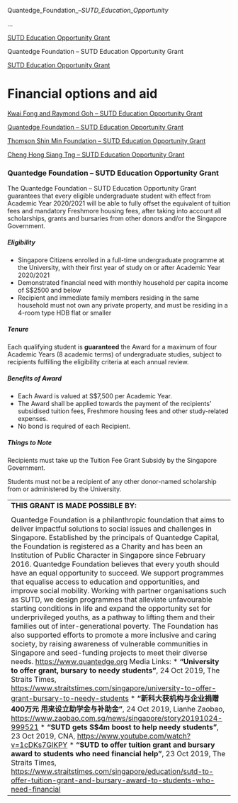 Quantedge_Foundation_–_SUTD_Education_Opportunity_



…

 [SUTD Education Opportunity Grant](/admissions/undergraduate/financing-options-and-aid/financial-aid/sutd-education-opportunity-grant) 

Quantedge Foundation – SUTD Education Opportunity Grant

[SUTD Education Opportunity Grant](https://www.sutd.edu.sg/admissions/undergraduate/financing-options-and-aid/financial-aid/sutd-education-opportunity-grant)

Financial options and aid
=========================

[Kwai Fong and Raymond Goh – SUTD Education Opportunity Grant](/admissions/undergraduate/financing-options-and-aid/financial-aid/sutd-education-opportunity-grant/kwai-fong-and-raymond-goh-sutd-education-opportunity-grant/#tabs)

[Quantedge Foundation – SUTD Education Opportunity Grant](/admissions/undergraduate/financing-options-and-aid/financial-aid/sutd-education-opportunity-grant/quantedge-foundation-sutd-education-opportunity-grant/#tabs)

[Thomson Shin Min Foundation – SUTD Education Opportunity Grant](/admissions/undergraduate/financing-options-and-aid/financial-aid/sutd-education-opportunity-grant/thomson-shin-min-foundation-sutd-education-opportunity-grant/#tabs)

[Cheng Hong Siang Tng – SUTD Education Opportunity Grant](/admissions/undergraduate/financing-options-and-aid/financial-aid/sutd-education-opportunity-grant/cheng-hong-siang-tng-sutd-education-oppurtunity-grant/#tabs)

### Quantedge Foundation – SUTD Education Opportunity Grant



The Quantedge Foundation – SUTD Education Opportunity Grant guarantees that every eligible undergraduate student with effect from Academic Year 2020/2021 will be able to fully offset the equivalent of tuition fees and mandatory Freshmore housing fees, after taking into account all scholarships, grants and bursaries from other donors and/or the Singapore Government.



##### **Eligibility**



* Singapore Citizens enrolled in a full-time undergraduate programme at the University, with their first year of study on or after Academic Year 2020/2021
* Demonstrated financial need with monthly household per capita income of S$2500 and below
* Recipient and immediate family members residing in the same household must not own any private property, and must be residing in a 4-room type HDB flat or smaller


##### **Tenure**



Each qualifying student is **guaranteed** the Award for a maximum of four Academic Years (8 academic terms) of undergraduate studies, subject to recipients fulfilling the eligibility criteria at each annual review.



##### **Benefits of Award**



* Each Award is valued at S$7,500 per Academic Year.
* The Award shall be applied towards the payment of the recipients’ subsidised tuition fees, Freshmore housing fees and other study-related expenses.
* No bond is required of each Recipient.


##### **Things to Note**



Recipients must take up the Tuition Fee Grant Subsidy by the Singapore Government.



Students must not be a recipient of any other donor-named scholarship from or administered by the University.



|  |
| --- |
| **THIS GRANT IS MADE POSSIBLE BY:** |
|  |
| Quantedge Foundation is a philanthropic foundation that aims to deliver impactful solutions to social issues and challenges in Singapore. Established by the principals of Quantedge Capital, the Foundation is registered as a Charity and has been an Institution of Public Character in Singapore since February 2016.   Quantedge Foundation believes that every youth should have an equal opportunity to succeed. We support programmes that equalise access to education and opportunities, and improve social mobility. Working with partner organisations such as SUTD, we design programmes that alleviate unfavourable starting conditions in life and expand the opportunity set for underprivileged youths, as a pathway to lifting them and their families out of inter-generational poverty.    The Foundation has also supported efforts to promote a more inclusive and caring society, by raising awareness of vulnerable communities in Singapore and seed-funding projects to meet their diverse needs.    <https://www.quantedge.org>    Media Links:   * **“University to offer grant, bursary to needy students”**, 24 Oct 2019, The Straits Times, <https://www.straitstimes.com/singapore/university-to-offer-grant-bursary-to-needy-students> * **“新科大获机构与企业捐赠400万元 用来设立助学金与补助金”**, 24 Oct 2019, Lianhe Zaobao, <https://www.zaobao.com.sg/news/singapore/story20191024-999521> * **“SUTD gets S$4m boost to help needy students”**, 23 Oct 2019, CNA, <https://www.youtube.com/watch?v=1cDKs7GlKPY> * **“SUTD to offer tuition grant and bursary award to students who need financial help”**, 23 Oct 2019, The Straits Times, <https://www.straitstimes.com/singapore/education/sutd-to-offer-tuition-grant-and-bursary-award-to-students-who-need-financial> |

